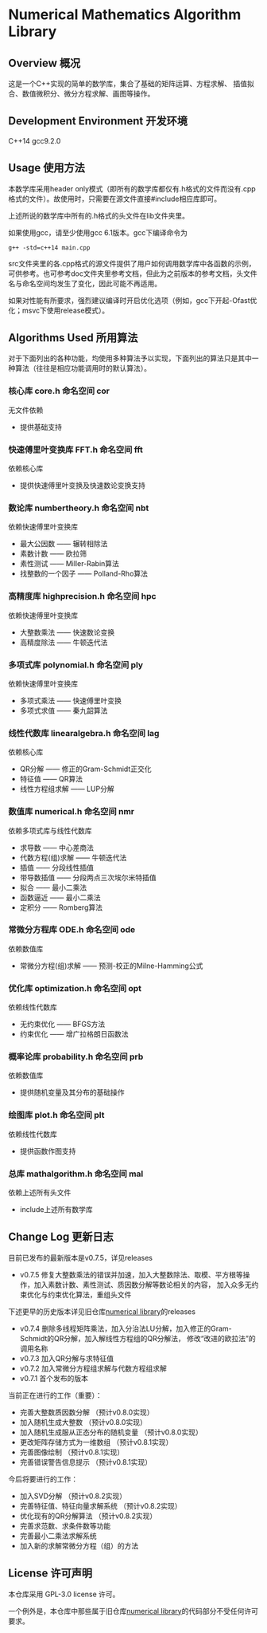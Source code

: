 # Numerical Mathematics Algorithm Library
## Overview 概况
这是一个C++实现的简单的数学库，集合了基础的矩阵运算、方程求解、 插值拟合、数值微积分、微分方程求解、画图等操作。
## Development Environment 开发环境
C++14 gcc9.2.0
## Usage 使用方法
本数学库采用header only模式（即所有的数学库都仅有.h格式的文件而没有.cpp格式的文件）。故使用时，只需要在源文件直接#include相应库即可。

上述所说的数学库中所有的.h格式的头文件在lib文件夹里。

如果使用gcc，请至少使用gcc 6.1版本。gcc下编译命令为
```
g++ -std=c++14 main.cpp
```
src文件夹里的各.cpp格式的源文件提供了用户如何调用数学库中各函数的示例，可供参考。也可参考doc文件夹里参考文档，但此为之前版本的参考文档，头文件名与命名空间均发生了变化，因此可能不再适用。

如果对性能有所要求，强烈建议编译时开启优化选项（例如，gcc下开起-Ofast优化；msvc下使用release模式）。
## Algorithms Used 所用算法
对于下面列出的各种功能，均使用多种算法予以实现，下面列出的算法只是其中一种算法（往往是相应功能调用时的默认算法）。

### 核心库 core.h 命名空间 cor
无文件依赖
* 提供基础支持

### 快速傅里叶变换库 FFT.h 命名空间 fft
依赖核心库
* 提供快速傅里叶变换及快速数论变换支持

### 数论库 numbertheory.h 命名空间 nbt
依赖快速傅里叶变换库
* 最大公因数 —— 辗转相除法
* 素数计数 —— 欧拉筛
* 素性测试 —— Miller-Rabin算法
* 找整数的一个因子 —— Polland-Rho算法

### 高精度库 highprecision.h 命名空间 hpc
依赖快速傅里叶变换库
* 大整数乘法 —— 快速数论变换
* 高精度除法 —— 牛顿迭代法

### 多项式库 polynomial.h 命名空间 ply
依赖快速傅里叶变换库
* 多项式乘法 —— 快速傅里叶变换
* 多项式求值 —— 秦九韶算法

### 线性代数库 linearalgebra.h 命名空间 lag
依赖核心库
* QR分解 —— 修正的Gram-Schmidt正交化
* 特征值 —— QR算法
* 线性方程组求解 —— LUP分解

### 数值库 numerical.h 命名空间 nmr
依赖多项式库与线性代数库
* 求导数 —— 中心差商法
* 代数方程(组)求解 —— 牛顿迭代法
* 插值 —— 分段线性插值
* 带导数插值 —— 分段两点三次埃尔米特插值
* 拟合 —— 最小二乘法
* 函数逼近 —— 最小二乘法
* 定积分 —— Romberg算法

### 常微分方程库 ODE.h 命名空间 ode
依赖数值库
* 常微分方程(组)求解 —— 预测-校正的Milne-Hamming公式

### 优化库 optimization.h 命名空间 opt
依赖线性代数库
* 无约束优化 —— BFGS方法
* 约束优化 —— 增广拉格朗日函数法

### 概率论库 probability.h 命名空间 prb
依赖数值库
* 提供随机变量及其分布的基础操作

### 绘图库 plot.h 命名空间 plt
依赖线性代数库
* 提供函数作图支持

### 总库 mathalgorithm.h 命名空间 mal
依赖上述所有头文件
* include上述所有数学库

## Change Log 更新日志
目前已发布的最新版本是v0.7.5，详见releases
* v0.7.5 修复大整数乘法的错误并加速，加入大整数除法、取模、平方根等操作，加入素数计数、素性测试、质因数分解等数论相关的内容，
加入众多无约束优化与约束优化算法，重组头文件

下述更早的历史版本详见旧仓库[numerical library](https://github.com/lambdacdm/numerical-library)的releases
* v0.7.4 删除多线程矩阵乘法，加入分治法LU分解，加入修正的Gram-Schmidt的QR分解，加入解线性方程组的QR分解法，
修改“改进的欧拉法”的调用名称
* v0.7.3 加入QR分解与求特征值
* v0.7.2 加入常微分方程组求解与代数方程组求解
* v0.7.1 首个发布的版本

当前正在进行的工作（重要）：
* 完善大整数质因数分解 （预计v0.8.0实现）
* 加入随机生成大整数 （预计v0.8.0实现）
* 加入随机生成服从正态分布的随机变量 （预计v0.8.0实现）
* 更改矩阵存储方式为一维数组 （预计v0.8.1实现）
* 完善图像绘制 （预计v0.8.1实现）
* 完善错误警告信息提示 （预计v0.8.1实现）

今后将要进行的工作：
* 加入SVD分解 （预计v0.8.2实现）
* 完善特征值、特征向量求解系统 （预计v0.8.2实现）
* 优化现有的QR分解算法 （预计v0.8.2实现）
* 完善求范数、求条件数等功能
* 完善最小二乘法求解系统
* 加入新的求解常微分方程（组）的方法

## License 许可声明
本仓库采用 GPL-3.0 license 许可。

一个例外是，本仓库中那些属于旧仓库[numerical library](https://github.com/lambdacdm/numerical-library)的代码部分不受任何许可要求。
